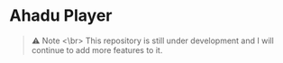 # Ahadu Player

> ⚠ Note <\br>
> This repository is still under development and I will continue to add more features to it.
